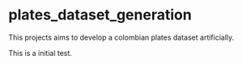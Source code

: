 # plates_dataset_generation
This projects aims to develop a colombian plates dataset artificially.


This is a initial test.
